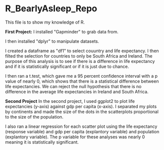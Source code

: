 # R_BearlyAsleep_Repo

This file is to show my knowledge of R.

**First Project:** 
I installed "Gapminder" to grab data from.

I then installed "dplyr" to manipulate datasets.

I created a dataframe as "df1" to select couuntry and life expectancy. I then filted the selection for countries to only be South Africa and Ireland. The purpose of this analysis is to see if there is a difference in life expectancy and if it is statistically significant or if it is just due to chance.

I then ran a t.test, which gave me a 95 percent confidence interval with a p value of nearly 0, which shows that there is a statistical difference between life expectancies. We can reject the null hypothesis that there is no difference in the average life expectancies in Ireland and South Africa.

**Second Project**
In the second project, I used ggplot2 to plot life expectancies (y-axis) against gdp per capita (x-axis). I separated my plots by continents and made the size of the dots in the scatterplots proportional to the size of the population. 

I also ran a linear regression for each scatter plot using the life expectancy (response variable) and gdp per capita (explantory variable) and population (explantory variable). The p variable for these analyses was nearly 0 meaning it is statistically significant.
